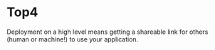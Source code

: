 # Top4
Deployment on a high level means getting a shareable link for others (human or machine!) to use your application.
